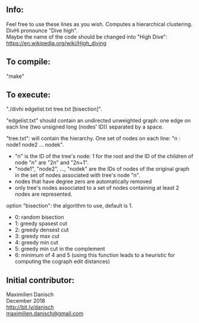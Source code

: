 
## Info:

Feel free to use these lines as you wish.
Computes a hierarchical clustering.
DivHi pronounce "Dive high".  
Maybe the name of the code should be changed into "High Dive": https://en.wikipedia.org/wiki/High_diving

## To compile:

"make"

## To execute:

"./divhi edgelist.txt tree.txt [bisection]".

"edgelist.txt" should contain an undirected unweighted graph: one edge on each line (two unsigned long (nodes' ID)) separated by a space.

"tree.txt": will contain the hierarchy. One set of nodes on each line: "n : node1 node2 ... nodek".
- "n" is the ID of the tree's node: 1 for the root and the ID of the children of node "n" are "2n" and "2n+1".
- "node1", "node2", ..., "nodek" are the IDs of nodes of the original graph in the set of nodes associated with tree's node "n".
- nodes that have degree zero are automatically removed
- only tree's nodes associated to a set of nodes containing at least 2 nodes are represented.

option "bisection": the algorithm to use, default is 1.
- 0: random bisection
- 1: greedy spasest cut
- 2: greedy densest cut
- 3: greedy max cut
- 4: greedy min cut
- 5: greedy min cut in the complement
- 6: minimum of 4 and 5 (using this function leads to a heuristic for computing the cograph edit distances)

## Initial contributor:
Maximilien Danisch  
December 2018  
http://bit.ly/danisch  
maximilien.danisch@gmail.com